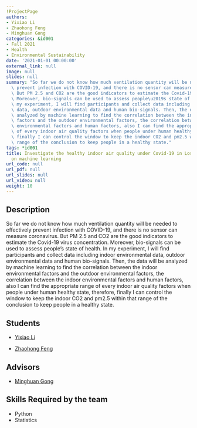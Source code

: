 ```yaml
---
!ProjectPage
authors:
- Yixiao Li
- Zhaohong Feng
- Minghuan Gong
categories: &id001
- Fall 2021
- Health
- Environmental Sustainability
date: '2021-01-01 00:00:00'
external_link: null
image: null
slides: null
summary: "So far we do not know how much ventilation quantity will be needed to effectively\
  \ prevent infection with COVID-19, and there is no sensor can measure coronavirus.\
  \ But PM 2.5 and CO2 are the good indicators to estimate the Covid-19 virus concentration.\
  \ Moreover, bio-signals can be used to assess people\u2019s state of health. In\
  \ my experiment, I will find participants and collect data including indoor environmental\
  \ data, outdoor environmental data and human bio-signals. Then, the data will be\
  \ analyzed by machine learning to find the correlation between the indoor environmental\
  \ factors and the outdoor environmental factors, the correlation between the indoor\
  \ environmental factors and human factors, also I can find the appropriate range\
  \ of every indoor air quality factors when people under human healthy state, therefore,\
  \ finally I can control the window to keep the indoor CO2 and pm2.5 within that\
  \ range of the conclusion to keep people in a healthy state."
tags: *id001
title: Investigate the healthy indoor air quality under Covid-19 in Los Angeles based
  on machine learning
url_code: null
url_pdf: null
url_slides: null
url_video: null
weight: 10
---
```

## Description

So far we do not know how much ventilation quantity will be needed to effectively prevent infection with COVID-19, and there is no sensor can measure coronavirus. But PM 2.5 and CO2 are the good indicators to estimate the Covid-19 virus concentration. Moreover, bio-signals can be used to assess people’s state of health. In my experiment, I will find participants and collect data including indoor environmental data, outdoor environmental data and human bio-signals. Then, the data will be analyzed by machine learning to find the correlation between the indoor environmental factors and the outdoor environmental factors, the correlation between the indoor environmental factors and human factors, also I can find the appropriate range of every indoor air quality factors when people under human healthy state, therefore, finally I can control the window to keep the indoor CO2 and pm2.5 within that range of the conclusion to keep people in a healthy state.





## Students

* [Yixiao Li](../../../author/yixiao-li)

* [Zhaohong Feng](../../../author/zhaohong-feng)

## Advisors

* [Minghuan Gong](../../../author/minghuan-gong)

## Skills Required by the team


* Python
* Statistics
